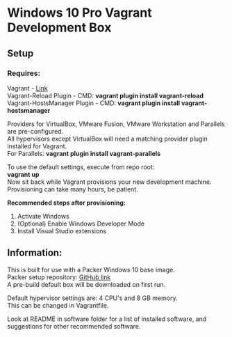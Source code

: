 # Windows 10 Pro Vagrant Development Box

## **Setup**
### **Requires:**  
Vagrant - [Link](https://www.vagrantup.com/downloads.html)  
Vagrant-Reload Plugin - CMD: **vagrant plugin install vagrant-reload**  
Vagrant-HostsManager Plugin - CMD: **vagrant plugin install vagrant-hostsmanager**

Providers for VirtualBox, VMware Fusion, VMware Workstation and Parallels are pre-configured.  
All hypervisors except VirtualBox will need a matching provider plugin installed for Vagrant.  
For Parallels: **vagrant plugin install vagrant-parallels**

To use the default settings, execute from repo root:  
**vagrant up**  
Now sit back while Vagrant provisions your new development machine.  
Provisioning can take many hours, be patient.

**Recommended steps after provisioning:**  
1. Activate Windows  
2. (Optional) Enable Windows Developer Mode
3. Install Visual Studio extensions

## **Information:**
This is built for use with a Packer Windows 10 base image.  
Packer setup repository: [GitHub link](https://github.com/Baune8D/packer-win10-basebox)  
A pre-build default box will be downloaded on first run.

Default hypervisor settings are: 4 CPU's and 8 GB memory.  
This can be changed in Vagrantfile.

Look at README in software folder for a list of installed software, and suggestions for other recommended software.